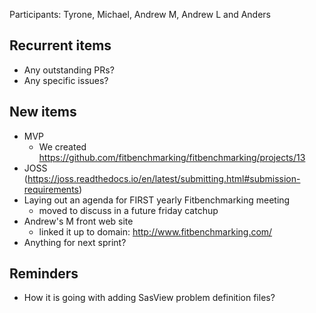 Participants: Tyrone, Michael, Andrew M, Andrew L and Anders

Recurrent items
----------------
* Any outstanding PRs?
* Any specific issues?

New items
---------
* MVP
  * We created https://github.com/fitbenchmarking/fitbenchmarking/projects/13
* JOSS (https://joss.readthedocs.io/en/latest/submitting.html#submission-requirements) 
* Laying out an agenda for FIRST yearly Fitbenchmarking meeting
  * moved to discuss in a future friday catchup
* Andrew's M front web site
  * linked it up to domain: http://www.fitbenchmarking.com/
* Anything for next sprint?

Reminders
---------
* How it is going with adding SasView problem definition files?

